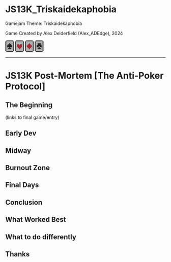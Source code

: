 # JS13K_Triskaidekaphobia
Gamejam Theme: Triskaidekaphobia

Game Created by Alex Delderfield (Alex_ADEdge), 2024

<img src="/docs/images/minicards2.png" alt="screenshot" width="120px">

---

# JS13K Post-Mortem [The Anti-Poker Protocol] 

## The Beginning

(links to final game/entry)

## Early Dev

## Midway

## Burnout Zone

## Final Days

## Conclusion

## What Worked Best 

## What to do differently 

## Thanks
